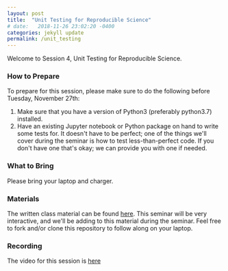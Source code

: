 ```yaml
---
layout: post
title:  "Unit Testing for Reproducible Science"
# date:   2018-11-26 23:02:20 -0400
categories: jekyll update
permalink: /unit_testing
---
```


Welcome to Session 4, Unit Testing for Reproducible Science.

### How to Prepare
To prepare for this session, please make sure to do the following before
Tuesday, November 27th:

1. Make sure that you have a version of Python3 (preferably python3.7) installed.
1. Have an existing Jupyter notebook or Python package on hand to write some tests for. It doesn't have to be perfect; one of the things we'll cover during the seminar is how to test less-than-perfect code. If you don't have one that's okay; we can provide you with one if needed.

### What to Bring

Please bring your laptop and charger.

### Materials
The written class material can be found [here](https://github.com/thejunglejane/unit-testing-seminar). This seminar will be very interactive, and we'll be adding to this material during the seminar. Feel free to fork and/or clone this repository to follow along on your laptop.

### Recording

The video for this session is [here](https://www.youtube.com/watch?v=ahb7fg0tsfE&list=PLME9VJQhE-htSuTzZcfum1gFhMeohxOMu&index=5)